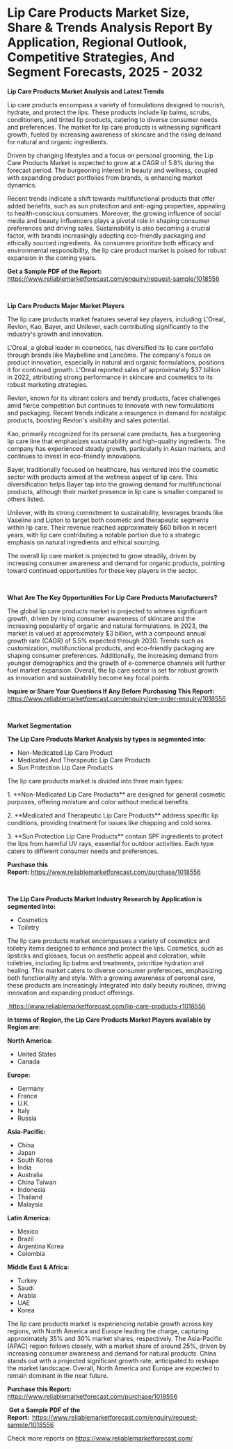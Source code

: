 <p><h1>Lip Care Products Market Size, Share & Trends Analysis Report By Application, Regional Outlook, Competitive Strategies, And Segment Forecasts, 2025 - 2032</h1></p><p><strong>Lip Care Products Market Analysis and Latest Trends</strong></p>
<p><p>Lip care products encompass a variety of formulations designed to nourish, hydrate, and protect the lips. These products include lip balms, scrubs, conditioners, and tinted lip products, catering to diverse consumer needs and preferences. The market for lip care products is witnessing significant growth, fueled by increasing awareness of skincare and the rising demand for natural and organic ingredients.</p><p>Driven by changing lifestyles and a focus on personal grooming, the Lip Care Products Market is expected to grow at a CAGR of 5.8% during the forecast period. The burgeoning interest in beauty and wellness, coupled with expanding product portfolios from brands, is enhancing market dynamics. </p><p>Recent trends indicate a shift towards multifunctional products that offer added benefits, such as sun protection and anti-aging properties, appealing to health-conscious consumers. Moreover, the growing influence of social media and beauty influencers plays a pivotal role in shaping consumer preferences and driving sales. Sustainability is also becoming a crucial factor, with brands increasingly adopting eco-friendly packaging and ethically sourced ingredients. As consumers prioritize both efficacy and environmental responsibility, the lip care product market is poised for robust expansion in the coming years.</p></p>
<p><strong>Get a Sample PDF of the Report:&nbsp;</strong> <a href="https://www.reliablemarketforecast.com/enquiry/request-sample/1018556?utm_campaign=2235&utm_medium=2&utm_source=Github&utm_content=ia&utm_term=05042025&utm_id=lip-care-products">https://www.reliablemarketforecast.com/enquiry/request-sample/1018556</a></p>
<p>&nbsp;</p>
<p><strong>Lip Care Products Major Market Players</strong></p>
<p><p>The lip care products market features several key players, including L'Oreal, Revlon, Kao, Bayer, and Unilever, each contributing significantly to the industry's growth and innovation.</p><p>L'Oreal, a global leader in cosmetics, has diversified its lip care portfolio through brands like Maybelline and Lancôme. The company's focus on product innovation, especially in natural and organic formulations, positions it for continued growth. L'Oreal reported sales of approximately $37 billion in 2022, attributing strong performance in skincare and cosmetics to its robust marketing strategies.</p><p>Revlon, known for its vibrant colors and trendy products, faces challenges amid fierce competition but continues to innovate with new formulations and packaging. Recent trends indicate a resurgence in demand for nostalgic products, boosting Revlon's visibility and sales potential.</p><p>Kao, primarily recognized for its personal care products, has a burgeoning lip care line that emphasizes sustainability and high-quality ingredients. The company has experienced steady growth, particularly in Asian markets, and continues to invest in eco-friendly innovations.</p><p>Bayer, traditionally focused on healthcare, has ventured into the cosmetic sector with products aimed at the wellness aspect of lip care. This diversification helps Bayer tap into the growing demand for multifunctional products, although their market presence in lip care is smaller compared to others listed.</p><p>Unilever, with its strong commitment to sustainability, leverages brands like Vaseline and Lipton to target both cosmetic and therapeutic segments within lip care. Their revenue reached approximately $60 billion in recent years, with lip care contributing a notable portion due to a strategic emphasis on natural ingredients and ethical sourcing.</p><p>The overall lip care market is projected to grow steadily, driven by increasing consumer awareness and demand for organic products, pointing toward continued opportunities for these key players in the sector.</p></p>
<p>&nbsp;</p>
<p><strong>What Are The Key Opportunities For Lip Care Products Manufacturers?</strong></p>
<p><p>The global lip care products market is projected to witness significant growth, driven by rising consumer awareness of skincare and the increasing popularity of organic and natural formulations. In 2023, the market is valued at approximately $3 billion, with a compound annual growth rate (CAGR) of 5.5% expected through 2030. Trends such as customization, multifunctional products, and eco-friendly packaging are shaping consumer preferences. Additionally, the increasing demand from younger demographics and the growth of e-commerce channels will further fuel market expansion. Overall, the lip care sector is set for robust growth as innovation and sustainability become key focal points.</p></p>
<p><strong>Inquire or Share Your Questions If Any Before Purchasing This Report:</strong> <a href="https://www.reliablemarketforecast.com/enquiry/pre-order-enquiry/1018556?utm_campaign=2235&utm_medium=2&utm_source=Github&utm_content=ia&utm_term=05042025&utm_id=lip-care-products">https://www.reliablemarketforecast.com/enquiry/pre-order-enquiry/1018556</a></p>
<p>&nbsp;</p>
<p><strong>Market Segmentation</strong></p>
<p><strong>The Lip Care Products Market Analysis by types is segmented into:</strong></p>
<p><ul><li>Non-Medicated Lip Care Product</li><li>Medicated And Therapeutic Lip Care Products</li><li>Sun Protection Lip Care Products</li></ul></p>
<p><p>The lip care products market is divided into three main types: </p><p>1. **Non-Medicated Lip Care Products** are designed for general cosmetic purposes, offering moisture and color without medical benefits.</p><p>2. **Medicated and Therapeutic Lip Care Products** address specific lip conditions, providing treatment for issues like chapping and cold sores.</p><p>3. **Sun Protection Lip Care Products** contain SPF ingredients to protect the lips from harmful UV rays, essential for outdoor activities. Each type caters to different consumer needs and preferences.</p></p>
<p><strong>Purchase this Report:&nbsp;</strong><a href="https://www.reliablemarketforecast.com/purchase/1018556?utm_campaign=2235&utm_medium=2&utm_source=Github&utm_content=ia&utm_term=05042025&utm_id=lip-care-products">https://www.reliablemarketforecast.com/purchase/1018556</a></p>
<p>&nbsp;</p>
<p><strong>The Lip Care Products Market Industry Research by Application is segmented into:</strong></p>
<p><ul><li>Cosmetics</li><li>Toiletry</li></ul></p>
<p><p>The lip care products market encompasses a variety of cosmetics and toiletry items designed to enhance and protect the lips. Cosmetics, such as lipsticks and glosses, focus on aesthetic appeal and coloration, while toiletries, including lip balms and treatments, prioritize hydration and healing. This market caters to diverse consumer preferences, emphasizing both functionality and style. With a growing awareness of personal care, these products are increasingly integrated into daily beauty routines, driving innovation and expanding product offerings.</p></p>
<p><a href="https://www.reliablemarketforecast.com/lip-care-products-r1018556?utm_campaign=2235&utm_medium=2&utm_source=Github&utm_content=ia&utm_term=05042025&utm_id=lip-care-products">&nbsp;https://www.reliablemarketforecast.com/lip-care-products-r1018556</a></p>
<p><strong>In terms of Region, the Lip Care Products Market Players available by Region are:</strong></p>
<p>
    <p> <strong> North America: </strong>
        <ul>
            <li>United States</li>
            <li>Canada</li>
        </ul>
        </p> 
    <p> <strong> Europe: </strong>
        <ul>
            <li>Germany</li>
            <li>France</li>
            <li>U.K.</li>
            <li>Italy</li>
            <li>Russia</li>
        </ul>
        </p> 
    <p> <strong> Asia-Pacific: </strong>
        <ul>
            <li>China</li>
            <li>Japan</li>
            <li>South Korea</li>
            <li>India</li>
            <li>Australia</li>
            <li>China Taiwan</li>
            <li>Indonesia</li>
            <li>Thailand</li>
            <li>Malaysia</li>
        </ul>
        </p> 
    <p> <strong> Latin America: </strong>
        <ul>
            <li>Mexico</li>
            <li>Brazil</li>
            <li>Argentina Korea</li>
            <li>Colombia</li>
        </ul>
        </p> 
    <p> <strong> Middle East & Africa: </strong>
        <ul>
            <li>Turkey</li>
            <li>Saudi</li>
            <li>Arabia</li>
            <li>UAE</li>
            <li>Korea</li>
        </ul>
    </p>
    </p>
<p><p>The lip care products market is experiencing notable growth across key regions, with North America and Europe leading the charge, capturing approximately 35% and 30% market shares, respectively. The Asia-Pacific (APAC) region follows closely, with a market share of around 25%, driven by increasing consumer awareness and demand for natural products. China stands out with a projected significant growth rate, anticipated to reshape the market landscape. Overall, North America and Europe are expected to remain dominant in the near future.</p></p>
<p><strong>Purchase this Report: </strong><a href="https://www.reliablemarketforecast.com/purchase/1018556?utm_campaign=2235&utm_medium=2&utm_source=Github&utm_content=ia&utm_term=05042025&utm_id=lip-care-products">https://www.reliablemarketforecast.com/purchase/1018556</a></p>
<p>&nbsp;<strong>Get a Sample PDF of the Report:&nbsp;&nbsp;</strong><a href="https://www.reliablemarketforecast.com/enquiry/request-sample/1018556?utm_campaign=2235&utm_medium=2&utm_source=Github&utm_content=ia&utm_term=05042025&utm_id=lip-care-products">https://www.reliablemarketforecast.com/enquiry/request-sample/1018556</a></p>
<p><strong></strong></p>
<p>Check more reports on <a href="https://www.reliablemarketforecast.com/?utm_campaign=2235&utm_medium=2&utm_source=Github&utm_content=ia&utm_term=05042025&utm_id=lip-care-products">https://www.reliablemarketforecast.com/</a></p>